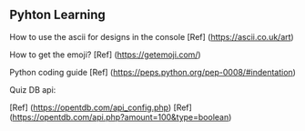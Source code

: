 ## Pyhton Learning

How to use the ascii for designs in the console 
[Ref] (https://ascii.co.uk/art) 

How to get the emoji?
[Ref] (https://getemoji.com/)

Python coding guide
[Ref] (https://peps.python.org/pep-0008/#indentation)

Quiz DB api:

[Ref] (https://opentdb.com/api_config.php)
[Ref] (https://opentdb.com/api.php?amount=100&type=boolean)